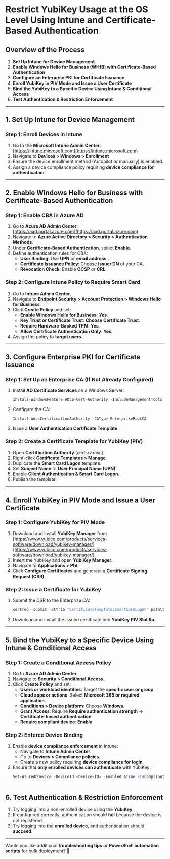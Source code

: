 # **Restrict YubiKey Usage at the OS Level Using Intune and Certificate-Based Authentication**

## **Overview of the Process**
1. **Set Up Intune for Device Management**
2. **Enable Windows Hello for Business (WHfB) with Certificate-Based Authentication**
3. **Configure an Enterprise PKI for Certificate Issuance**
4. **Enroll YubiKey in PIV Mode and Issue a User Certificate**
5. **Bind the YubiKey to a Specific Device Using Intune & Conditional Access**
6. **Test Authentication & Restriction Enforcement**

---

## **1. Set Up Intune for Device Management**

### **Step 1: Enroll Devices in Intune**
1. Go to the **Microsoft Intune Admin Center**:  
   [https://intune.microsoft.com](https://intune.microsoft.com)
2. Navigate to **Devices > Windows > Enrollment**
3. Ensure the device enrollment method (Autopilot or manually) is enabled.
4. Assign a device compliance policy requiring **device compliance for authentication**.

---

## **2. Enable Windows Hello for Business with Certificate-Based Authentication**

### **Step 1: Enable CBA in Azure AD**
1. Go to **Azure AD Admin Center**:  
   [https://aad.portal.azure.com](https://aad.portal.azure.com)
2. Navigate to **Azure Active Directory > Security > Authentication Methods**.
3. Under **Certificate-Based Authentication**, select **Enable**.
4. Define authentication rules for CBA:
   - **User Binding**: Use **UPN** or **email address**.
   - **Certificate Issuance Policy**: Choose **Issuer DN** of your CA.
   - **Revocation Check**: Enable **OCSP** or **CRL**.

### **Step 2: Configure Intune Policy to Require Smart Card**
1. Go to **Intune Admin Center**.
2. Navigate to **Endpoint Security > Account Protection > Windows Hello for Business**.
3. Click **Create Policy** and set:
   - **Enable Windows Hello for Business**: **Yes**.
   - **Key Trust or Certificate Trust**: **Choose Certificate Trust**.
   - **Require Hardware-Backed TPM**: **Yes**.
   - **Allow Certificate Authentication Only**: **Yes**.
4. Assign the policy to **target users**.

---

## **3. Configure Enterprise PKI for Certificate Issuance**

### **Step 1: Set Up an Enterprise CA (If Not Already Configured)**
1. Install **AD Certificate Services** on a Windows Server:
   ```powershell
   Install-WindowsFeature ADCS-Cert-Authority -IncludeManagementTools
   ```
2. Configure the CA:
   ```powershell
   Install-AdcsCertificationAuthority -CAType EnterpriseRootCA
   ```
3. Issue a **User Authentication Certificate Template**.

### **Step 2: Create a Certificate Template for YubiKey (PIV)**
1. Open **Certification Authority** (certsrv.msc).
2. Right-click **Certificate Templates > Manage**.
3. Duplicate the **Smart Card Logon** template.
4. Set **Subject Name** to **User Principal Name (UPN)**.
5. Enable **Client Authentication & Smart Card Logon**.
6. Publish the template.

---

## **4. Enroll YubiKey in PIV Mode and Issue a User Certificate**

### **Step 1: Configure YubiKey for PIV Mode**
1. Download and install **YubiKey Manager** from [https://www.yubico.com/products/services-software/download/yubikey-manager/](https://www.yubico.com/products/services-software/download/yubikey-manager/).
2. Insert the YubiKey and open **YubiKey Manager**.
3. Navigate to **Applications > PIV**.
4. Click **Configure Certificates** and generate a **Certificate Signing Request (CSR)**.

### **Step 2: Issue a Certificate for YubiKey**
1. Submit the CSR to the Enterprise CA:
   ```powershell
   certreq -submit -attrib "CertificateTemplate:SmartCardLogon" path\to\csr.req
   ```
2. Download and install the issued certificate into **YubiKey PIV Slot 9a**.

---

## **5. Bind the YubiKey to a Specific Device Using Intune & Conditional Access**

### **Step 1: Create a Conditional Access Policy**
1. Go to **Azure AD Admin Center**.
2. Navigate to **Security > Conditional Access**.
3. Click **Create Policy** and set:
   - **Users or workload identities**: Target the **specific user or group**.
   - **Cloud apps or actions**: Select **Microsoft 365 or required application**.
   - **Conditions > Device platform**: Choose **Windows**.
   - **Grant Access**: Require **Require authentication strength** → **Certificate-based authentication**.
   - **Require compliant device**: **Enable**.

### **Step 2: Enforce Device Binding**
1. Enable **device compliance enforcement** in Intune:
   - Navigate to **Intune Admin Center**.
   - Go to **Devices > Compliance policies**.
   - Create a new policy requiring **device compliance for login**.
2. Ensure that **only enrolled devices can authenticate** with YubiKey:
   ```powershell
   Set-AzureADDevice -DeviceId <Device-ID> -Enabled $True -IsCompliant $True
   ```

---

## **6. Test Authentication & Restriction Enforcement**
1. Try logging into a non-enrolled device using the **YubiKey**.
2. If configured correctly, authentication should **fail** because the device is not registered.
3. Try logging into the **enrolled device**, and authentication should **succeed**.

---



Would you like additional **troubleshooting tips** or **PowerShell automation scripts** for bulk deployment? 🚀

